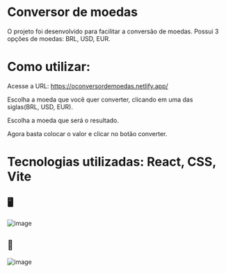 # Conversor de moedas

O projeto foi desenvolvido para facilitar a conversão de moedas. Possui 3 opções de moedas: BRL, USD, EUR.


# Como utilizar:

Acesse a URL: https://oconversordemoedas.netlify.app/

Escolha a moeda que você quer converter, clicando em uma das siglas(BRL, USD, EUR).

Escolha a moeda que será o resultado.

Agora basta colocar o valor e clicar no botão converter.


# Tecnologias utilizadas: React, CSS, Vite

🖥️
---
![image](https://github.com/FelipeGPellegrini/cotacao-moedas/assets/107892258/37c0aa06-6594-4c0b-88db-a85fdf17c58b)


📱
---
![image](https://github.com/FelipeGPellegrini/cotacao-moedas/assets/107892258/7a7bb980-229f-40f4-a906-1c6626d154f4)
